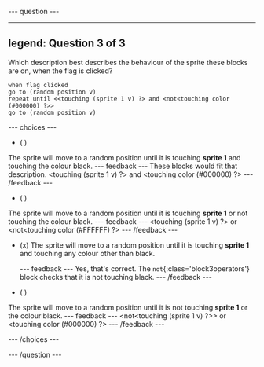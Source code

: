 
--- question ---

---
legend: Question 3 of 3
---

Which description best describes the behaviour of the sprite these blocks are on, when the flag is clicked?

```blocks3
when flag clicked
go to (random position v)
repeat until <<touching (sprite 1 v) ?> and <not<touching color (#000000) ?>>
go to (random position v)
```
--- choices ---

- ( ) 

The sprite will move to a random position until it is touching **sprite 1** and touching the colour black. 
  --- feedback ---
These blocks would fit that description.
<touching (sprite 1 v) ?> and <touching color (#000000) ?>
  --- /feedback ---

- ( ) 

The sprite will move to a random position until it is touching **sprite 1** or not touching the colour black. 
  --- feedback ---
<touching (sprite 1 v) ?> or <not<touching color (#FFFFFF) ?>
  --- /feedback ---

- (x) 
The sprite will move to a random position until it is touching **sprite 1** and touching any colour other than black. 

  --- feedback ---
Yes, that's correct. The `not`{:class='block3operators'} block checks that it is not touching black.
  --- /feedback ---

- ( ) 

The sprite will move to a random position until it is not touching **sprite 1** or the colour black. 
  --- feedback ---
<not<touching (sprite 1 v) ?>> or <touching color (#000000) ?>
  --- /feedback ---

--- /choices ---

--- /question ---
